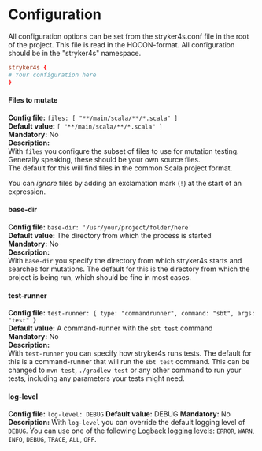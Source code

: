 # Configuration  

All configuration options can be set from the stryker4s.conf file in the root of the project. This file is read in the HOCON-format. All configuration should be in the "stryker4s" namespace.

```conf
stryker4s {
# Your configuration here
}
```

#### Files to mutate

**Config file:** `files: [ "**/main/scala/**/*.scala" ]`  
**Default value:** `[ "**/main/scala/**/*.scala" ]`  
**Mandatory:** No  
**Description:**  
With `files` you configure the subset of files to use for mutation testing. 
Generally speaking, these should be your own source files.  
The default for this will find files in the common Scala project format. 

You can *ignore* files by adding an exclamation mark (`!`) at the start of an expression.

#### base-dir

**Config file:** `base-dir: '/usr/your/project/folder/here'`  
**Default value:** The directory from which the process is started  
**Mandatory:** No  
**Description:**  
With `base-dir` you specify the directory from which stryker4s starts and searches for mutations. The default for this is the directory from which the project is being run, which should be fine in most cases.

#### test-runner

**Config file:** `test-runner: { type: "commandrunner", command: "sbt", args: "test" }`  
**Default value:** A command-runner with the `sbt test` command  
**Mandatory:** No  
**Description:**  
With `test-runner` you can specify how stryker4s runs tests. The default for this is a command-runner that will run the `sbt test` command. This can be changed to `mvn test`, `./gradlew test` or any other command to run your tests, including any parameters your tests might need.

#### log-level

**Config file:** `log-level: DEBUG`
**Default value:** DEBUG
**Mandatory:** No
**Description:**
With `log-level` you can override the default logging level of `DEBUG`. You can use one of the following [Logback logging levels](https://logback.qos.ch/apidocs/ch/qos/logback/classic/Level.html): `ERROR`, `WARN`, `INFO`, `DEBUG`, `TRACE`, `ALL`, `OFF`.
